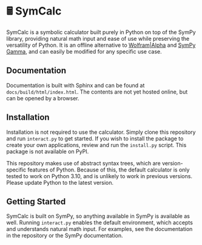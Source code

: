 # 🖩 SymCalc

SymCalc is a symbolic calculator built purely in Python on top of the SymPy library, providing natural math input and ease of use while preserving the versatility of Python. It is an offline alternative to [Wolfram|Alpha](https://www.wolframalpha.com/) and [SymPy Gamma](https://gamma.sympy.org/), and can easily be modified for any specific use case.

## Documentation

Documentation is built with Sphinx and can be found at `docs/build/html/index.html`. The contents are not yet hosted online, but can be opened by a browser.

## Installation

Installation is not required to use the calculator. Simply clone this repository and run `interact.py` to get started. If you wish to install the package to create your own applications, review and run the `install.py` script. This package is not available on PyPI.

This repository makes use of abstract syntax trees, which are version-specific features of Python. Because of this, the default calculator is only tested to work on Python 3.10, and is unlikely to work in previous versions. Please update Python to the latest version.

## Getting Started

SymCalc is built on SymPy, so anything available in SymPy is available as well. Running `interact.py` enables the default environment, which accepts and understands natural math input. For examples, see the documentation in the repository or the SymPy documentation.
